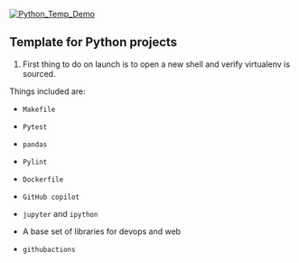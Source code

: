 [![Python_Temp_Demo](https://https://github.com/Ofosu-Osei/IDS_706_Python_Temp/actions/workflows/actions.yml/badge.svg)][def]

## Template for Python projects

1. First thing to do on launch is to open a new shell and verify virtualenv is sourced.

Things included are:

- `Makefile`

- `Pytest`

- `pandas`

- `Pylint`

- `Dockerfile`

- `GitHub copilot`

- `jupyter` and `ipython`

- A base set of libraries for devops and web

- `githubactions`

[def]: https://https://github.com/Ofosu-Osei/IDS_706_Python_Temp/actions/workflows/actions.yml
